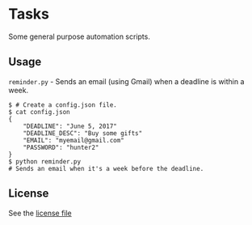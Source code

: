 # Tasks

Some general purpose automation scripts.

## Usage

`reminder.py` - Sends an email (using Gmail) when a deadline is within a week.

```
$ # Create a config.json file.
$ cat config.json
{
    "DEADLINE": "June 5, 2017"
    "DEADLINE_DESC": "Buy some gifts"
    "EMAIL": "myemail@gmail.com"
    "PASSWORD": "hunter2"
}
$ python reminder.py
# Sends an email when it's a week before the deadline.
```

## License

See the [license file](LICENSE)